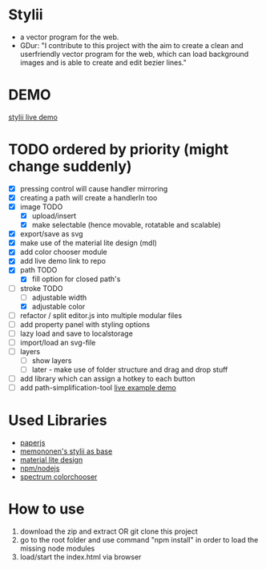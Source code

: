 # Stylii
 - a vector program for the web.
 - GDur: "I contribute to this project with the aim to create a clean and userfriendly vector program for the web, which can load background images and is able to create and edit bezier lines."
 
DEMO
==
 [stylii live demo](https://dl.dropboxusercontent.com/u/8938703/workspace/web/stylii/editor.html)

TODO ordered by priority (might change suddenly)
==
  - [x] pressing control will cause handler mirroring
  - [x] creating a path will create a handlerIn too
  - [x] image TODO
    - [x] upload/insert
    - [x] make selectable (hence movable, rotatable and scalable)
  - [x] export/save as svg
  - [x] make use of the material lite design (mdl)
  - [x] add color chooser module
  - [x] add live demo link to repo
  - [x] path TODO
    - [x] fill option for closed path's
  - [ ] stroke TODO
    - [ ] adjustable width
    - [x] adjustable color
  - [ ] refactor / split editor.js into multiple modular files 
  - [ ] add property panel with styling options
  - [ ] lazy load and save to localstorage
  - [ ] import/load an svg-file
  - [ ] layers
    - [ ] show layers
    - [ ] later - make use of folder structure and drag and drop stuff
  - [ ] add library which can assign a hotkey to each button
  - [ ] add path-simplification-tool [live example demo](http://paperjs.org/examples/path-simplification/)

Used Libraries
==
 - [paperjs](http://paperjs.org/)
 - [memononen's stylii as base](https://github.com/memononen/stylii)
 - [material lite design](http://www.getmdl.io/)
 - [npm/nodejs](https://nodejs.org/en/)
 - [spectrum colorchooser](https://bgrins.github.io/spectrum/)
  
How to use
==
  1. download the zip and extract OR git clone this project
  2. go to the root folder and use command "npm install" in order to load the missing node modules
  3. load/start the index.html via browser
